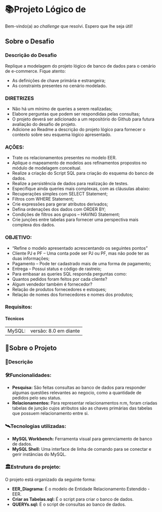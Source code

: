 # 📚Projeto Lógico de 
Bem-vindo(a) ao _challenge_ que resolvi. Espero que lhe seja útil!
## Sobre o Desafio

### Descrição do Desafio
Replique a modelagem do projeto lógico de banco de dados para o cenário de e-commerce.
Fique atento:
- As definições de chave primária e estrangeira;
- As constraints presentes no cenário modelado.

### DIRETRIZES
- Não há um mínimo de queries a serem realizadas;
- Elabore perguntas que podem ser respondidas pelas consultas;
- O projeto deverá ser adicionado a um repositório do Github para futura avaliação do desafio de projeto.
- Adicione ao Readme a descrição do projeto lógico para fornecer o contexto sobre seu esquema lógico apresentado.

### AÇÕES:
- Trate os relacionamentos presentes no modelo EER.
- Aplique o mapeamento de modelos aos refinamentos propostos no módulo de modelagem conceitual.
- Realize a criação do Script SQL para criação do esquema do banco de dados.
- Realize a persistência de dados para realização de testes.
- Especifique ainda queries mais complexas, com as cláusulas abaixo:
- Recuperações simples com SELECT Statement;
- Filtros com WHERE Statement;
- Crie expressões para gerar atributos derivados;
- Defina ordenações dos dados com ORDER BY;
- Condições de filtros aos grupos – HAVING Statement;
- Crie junções entre tabelas para fornecer uma perspectiva mais complexa dos dados.

### OBJETIVO:
- “Refine o modelo apresentado acrescentando os seguintes pontos”
- Cliente PJ e PF – Uma conta pode ser PJ ou PF, mas não pode ter as duas informações;
- Pagamento – Pode ter cadastrado mais de uma forma de pagamento;
- Entrega – Possui status e código de rastreio;
- Para embasar as queries SQL responda perguntas como:
- Quantos pedidos foram feitos por cada cliente?
- Algum vendedor também é fornecedor?
- Relação de produtos fornecedores e estoques;
- Relação de nomes dos fornecedores e nomes dos produtos;

### Requisitos:

#### Técnicos

|           |                      |
|-----------|----------------------|
| MySQL: | versão: 8.0 em diante |


## 🏁Sobre o Projeto

### 📝Descrição


### 🛠️Funcionalidades:
* **Pesquisa:** São feitas consultas ao banco de dados para responder algumas questões relevantes ao negocio, como a quantidade de pedidos pelo seu status. 
* **Relacionamentos:** Para representar relacionamentos n:m, foram criadas tabelas de junção cujos atributos são as chaves primárias das tabelas que possuem relacionamento entre si.

### 🛰️Tecnologias utilizadas:
* **MySQL Workbench:** Ferramenta visual para gerenciamento de banco de dados.
* **MySQL Shell:** Uma interface de linha de comando para se conectar e gerir instâncias do MySQL.

### 🏛️Estrutura do projeto:
O projeto está organizado da seguinte forma:

* **EER_Diagrama:** É o modelo de Entidade Relacionamento Estendido - EER.
* **Criar as Tabelas.sql:** É o script para criar o banco de dados.
* **QUERYs.sql:** É o script de consultas ao banco de dados.